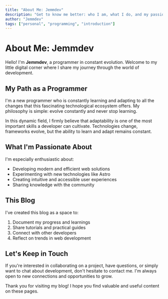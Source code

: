 ```yaml
---
title: "About Me: Jemmdev"
description: "Get to know me better: who I am, what I do, and my passion for programming"
author: "Jemmdev"
tags: ["personal", "programming", "introduction"]
---
```


# About Me: Jemmdev

Hello! I'm **Jemmdev**, a programmer in constant evolution. Welcome to my little digital corner where I share my journey through the world of development.

## My Path as a Programmer

I'm a new programmer who is constantly learning and adapting to all the changes that this fascinating technological ecosystem offers. My philosophy is simple: evolve constantly and never stop learning.

In this dynamic field, I firmly believe that adaptability is one of the most important skills a developer can cultivate. Technologies change, frameworks evolve, but the ability to learn and adapt remains constant.

## What I'm Passionate About

I'm especially enthusiastic about:

- Developing modern and efficient web solutions
- Experimenting with new technologies like Astro
- Creating intuitive and accessible user experiences
- Sharing knowledge with the community

## This Blog

I've created this blog as a space to:

1. Document my progress and learnings
2. Share tutorials and practical guides
3. Connect with other developers
4. Reflect on trends in web development

## Let's Keep in Touch

If you're interested in collaborating on a project, have questions, or simply want to chat about development, don't hesitate to contact me. I'm always open to new connections and opportunities to grow.

Thank you for visiting my blog! I hope you find valuable and useful content on these pages. 